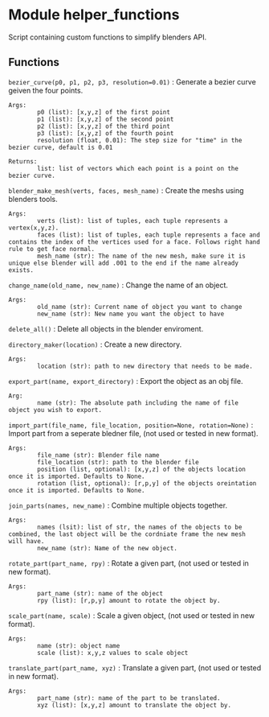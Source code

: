Module helper_functions
=======================
Script containing custom functions to simplify blenders API.

Functions
---------

    
`bezier_curve(p0, p1, p2, p3, resolution=0.01)`
:   Generate a bezier curve geiven the four points.
    
    Args:
            p0 (list): [x,y,z] of the first point
            p1 (list): [x,y,z] of the second point
            p2 (list): [x,y,z] of the third point
            p3 (list): [x,y,z] of the fourth point
            resolution (float, 0.01): The step size for "time" in the bezier curve, default is 0.01
    
    Returns:
            list: list of vectors which each point is a point on the bezier curve.

    
`blender_make_mesh(verts, faces, mesh_name)`
:   Create the meshs using blenders tools.
    
    Args:
            verts (list): list of tuples, each tuple represents a vertex(x,y,z). 
            faces (list): list of tuples, each tuple represents a face and contains the index of the vertices used for a face. Follows right hand rule to get face normal.
            mesh_name (str): The name of the new mesh, make sure it is unique else blender will add .001 to the end if the name already exists.

    
`change_name(old_name, new_name)`
:   Change the name of an object.
    
    Args: 
            old_name (str): Current name of object you want to change
            new_name (str): New name you want the object to have

    
`delete_all()`
:   Delete all objects in the blender enviroment.

    
`directory_maker(location)`
:   Create a new directory.
    
    Args:
            location (str): path to new directory that needs to be made.

    
`export_part(name, export_directory)`
:   Export the object as an obj file.
    
    Arg: 
            name (str): The absolute path including the name of file object you wish to export.

    
`import_part(file_name, file_location, position=None, rotation=None)`
:   Import part from a seperate bledner file, (not used or tested in new format).
    
    Args:
            file_name (str): Blender file name
            file_location (str): path to the blender file
            position (list, optional): [x,y,z] of the objects location once it is imported. Defaults to None.
            rotation (list, optional): [r,p,y] of the objects oreintation once it is imported. Defaults to None.

    
`join_parts(names, new_name)`
:   Combine multiple objects together.
    
    Args: 
            names (lsit): list of str, the names of the objects to be combined, the last object will be the cordniate frame the new mesh will have.
            new_name (str): Name of the new object.

    
`rotate_part(part_name, rpy)`
:   Rotate a given part, (not used or tested in new format).
    
    Args:
            part_name (str): name of the object
            rpy (list): [r,p,y] amount to rotate the object by.

    
`scale_part(name, scale)`
:   Scale a given object, (not used or tested in new format).
    
    Args: 
            name (str): object name
            scale (list): x,y,z values to scale object

    
`translate_part(part_name, xyz)`
:   Translate a given part, (not used or tested in new format).
    
    Args:
            part_name (str): name of the part to be translated.
            xyz (list): [x,y,z] amount to translate the object by.
